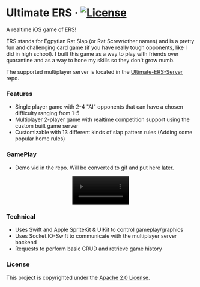 # Ultimate ERS · [![License](https://img.shields.io/badge/License-Apache%202.0-blue.svg)](https://opensource.org/licenses/Apache-2.0)
A realtime iOS game of ERS!

ERS stands for Egpytian Rat Slap (or Rat Screw/other names) and is a pretty fun and challenging card game (if you have really tough opponents, like I did in high school). I built this game as a way to play with friends over quarantine and as a way to hone my skills so they don't grow numb.

The supported multiplayer server is located in the [Ultimate-ERS-Server](https://github.com/kudoichika/Ultimate-ERS-Server) repo.

### Features
- Single player game with 2-4 "AI" opponents that can have a chosen difficulty ranging from 1-5
- Multiplayer 2-player game with realtime competition support using the custom built game server
- Customizable with 13 different kinds of slap pattern rules (Adding some popular home rules)

### GamePlay
- Demo vid in the repo. Will be converted to gif and put here later.
<div align="center">
	<video width="30%" src="https://github.com/kudoichika/Ultimate-ERS/blob/master/ers-demo.mov?raw=true" alt="ERS Demo" autoplay>
</div>

### Technical
- Uses Swift and Apple SpriteKit & UIKit to control gameplay/graphics
- Uses Socket.IO-Swift to communicate with the multiplayer server backend
- Requests to perform basic CRUD and retrieve game history

### License
This project is copyrighted under the [Apache 2.0 License](https://github.com/kudoichika/Ultimate-ERS/blob/master/LICENSE).
